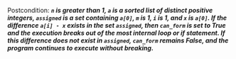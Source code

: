Postcondition: ***`n` is greater than 1, `a` is a sorted list of distinct positive integers, `assigned` is a set containing `a[0]`, `m` is 1, `i` is 1, and `x` is `a[0]`. If the difference `a[i] - x` exists in the set `assigned`, then `can_form` is set to True and the execution breaks out of the most internal loop or if statement. If this difference does not exist in `assigned`, `can_form` remains False, and the program continues to execute without breaking.***